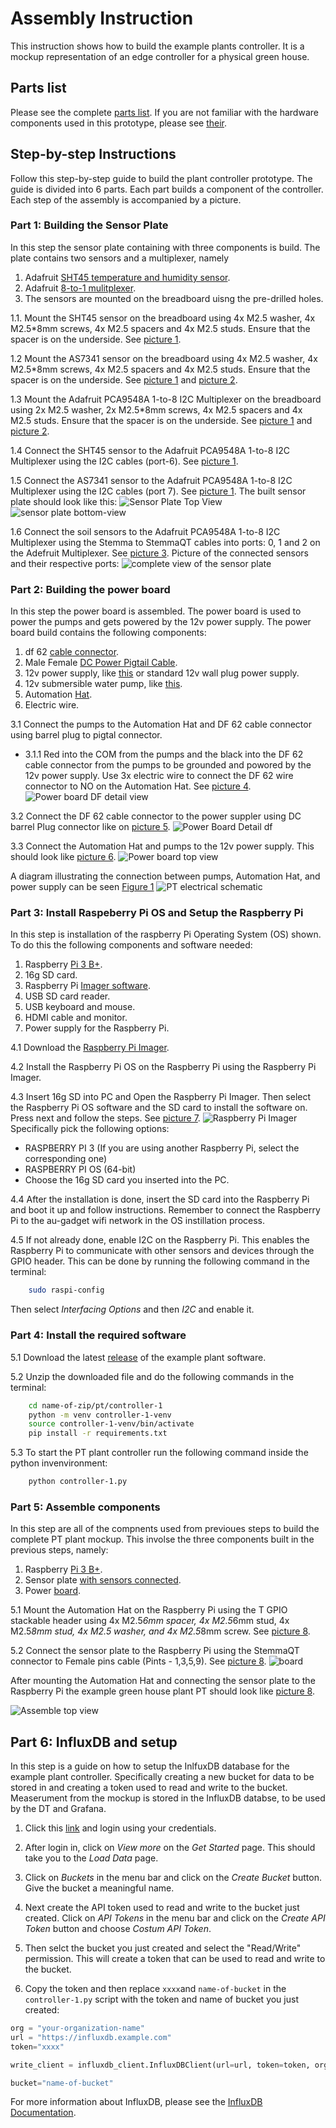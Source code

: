 # Assembly Instruction

This instruction shows how to build the example plants controller. It is a mockup representation of an edge controller for a physical green house.

## Parts list

Please see the complete [parts list](../PARTS.md).
If you are not familiar with the hardware components used in this prototype,
please see [their](../../parts/hardware-pictures/parts-pictures.md).

## Step-by-step Instructions

Follow this step-by-step guide to build the plant controller prototype.
The guide is divided into 6 parts. Each part builds a component of
the controller. Each step of the assembly is accompanied by a picture. 

### Part 1: Building the Sensor Plate

In this step the sensor plate containing with three components is build.
The plate contains two sensors and a multiplexer, namely

1. Adafruit [SHT45 temperature and humidity sensor](../../parts/hardware-pictures/STH45-adafruit.jpg).
1. Adafruit [8-to-1 mulitplexer](../../parts/hardware-pictures/PCA9548-adafruit.jpg).
1. The sensors are mounted on the breadboard uisng the pre-drilled holes.


1.1. Mount the SHT45 sensor on the breadboard using 4x M2.5 washer, 4x M2.5*8mm screws, 4x M2.5 spacers and 4x M2.5 studs. Ensure that the spacer is on the underside. See [picture 1](#sensor-plate-top-view).

1.2 Mount the AS7341 sensor on the breadboard using 4x M2.5 washer, 4x M2.5*8mm screws, 4x M2.5 spacers and 4x M2.5 studs. Ensure that the spacer is on the underside. See [picture 1](#sensor-plate-top-view) and [picture 2](#sensor-plate-bottom-view).

1.3 Mount the Adafruit PCA9548A 1-to-8 I2C Multiplexer on the breadboard using 2x M2.5 washer, 2x M2.5*8mm screws, 4x M2.5 spacers and 4x M2.5 studs. Ensure that the spacer is on the underside. See [picture 1](#sensor-plate-top-view) and [picture 2](#sensor-plate-bottom-view).

1.4 Connect the SHT45 sensor to the Adafruit PCA9548A 1-to-8 I2C Multiplexer using the I2C cables (port-6). See [picture 1](#sensor-plate-top-view).

1.5 Connect the AS7341 sensor to the Adafruit PCA9548A 1-to-8 I2C Multiplexer using the I2C cables (port 7). See [picture 1](#sensor-plate-top-view).
<a id="sensor-plate-top-view"></a>
The built sensor plate should look like this:
![Sensor Plate Top View](pictures-2/sensor-plate.jpg)
<a id="sensor-plate-bottom-view"></a>
![sensor plate bottom-view](pictures-1/sensor_plate_bottom.jpg)

1.6 Connect the soil sensors to the Adafruit PCA9548A 1-to-8 I2C Multiplexer using the Stemma to StemmaQT cables into ports: 0, 1 and 2 on the Adefruit Multiplexer. See [picture 3](#complete-view-of-the-sensor-plate).
<a id="complete-view-of-the-sensor-plate"></a>
Picture of the connected sensors and their respective ports: 
![complete view of the sensor plate](pictures-2/sensors.jpg)

### Part 2: Building the power board

In this step the power board is assembled. The power board is used to power the pumps and gets powered by the 12v power supply. The power board build contains the following components:
1. df 62 [cable connector](../../parts/hardware-pictures/df-2-6-out-lever-cable-connector.jpg).
1. Male Female [DC Power Pigtail Cable](../../parts/hardware-pictures/male-female-power-pigtail-cable.jpg).
1. 12v power supply, like [this](../../parts/hardware-pictures/adjustable-power-supply-dc.jpg) or standard 12v wall plug power supply.
1. 12v submersible water pump, like [this](../../parts/hardware-pictures/12v-pump.jpg).
1. Automation [Hat](../../parts/hardware-pictures/automation-hat.jpg).
1. Electric wire.

3.1 Connect the pumps to the Automation Hat and DF 62 cable connector using barrel plug to pigtal connector. 

- 3.1.1 Red into the COM from the pumps and the black into the DF 62 cable connector from the pumps to be grounded and powored by the 12v power supply. Use 3x electric wire to connect the DF 62 wire connector to NO on the Automation Hat. See [picture 4](#power-board-zoom-detail-view). <a id="power-board-zoom-detail-view"></a>
![Power board DF detail view](pictures-1/power-board-detail-top.png)

3.2 Connect the DF 62 cable connector to the power suppler using DC barrel Plug connector like on [picture 5](#power-board-detail-df).<a id="power-board-detail-df"></a>
![Power Board Detail df](pictures-1/power-board-detail-df.png)

3.3 Connect the Automation Hat and pumps to the 12v power supply. This should look like [picture 6](#power-board-top-view).<a id="power-board-top-view"></a>
![Power board top view](pictures-2/motors.jpg)

A diagram illustrating the connection between pumps, Automation Hat, and power supply can be seen [Figure 1](#pt-electrical-schematic)
<a id="pt-electrical-schematic"></a>
![PT electrical schematic](..\PT-electrical-schematic-v0.2.0.png)

### Part 3: Install Raspeberry Pi OS and Setup the Raspberry Pi
In this step is installation of the raspberry Pi Operating System (OS) shown. To do this the following components and software needed:
1. Raspberry [Pi 3 B+](../../parts/hardware-pictures/Raspberry-Pi-3-Model-BPlus.jpg).
1. 16g SD card.
1. Raspberry Pi [Imager software](https://www.raspberrypi.com/software/).
1. USB SD card reader.
1. USB keyboard and mouse.
1. HDMI cable and monitor.
1. Power supply for the Raspberry Pi.


4.1 Download the [Raspberry Pi Imager](https://www.raspberrypi.com/software/).

4.2 Install the Raspberry Pi OS on the Raspberry Pi using the Raspberry Pi Imager. 

4.3 Insert 16g SD into PC and Open the Raspberry Pi Imager. Then select the Raspberry Pi OS software and the SD card to install the software on. Press next and follow the steps. See [picture 7](#raspberry-pi-imager).<a id="raspberry-pi-imager"></a>
![Raspberry Pi Imager](pictures-1/raspberry-pi-imager.png)
Specifically pick the following options: 
- RASPBERRY PI 3 (If you are using another Raspberry Pi, select the corresponding one)
- RASPBERRY PI OS (64-bit)
- Choose the 16g SD card you inserted into the PC.

4.4 After the installation is done, insert the SD card into the Raspberry Pi and boot it up and follow instructions. Remember to connect the Raspberry Pi to the au-gadget wifi network in the OS instillation process.

4.5 If not already done, enable I2C on the Raspberry Pi. This enables the Raspberry Pi to communicate with other sensors and devices through the GPIO header. This can be done by running the following command in the terminal:
```bash
    sudo raspi-config
```
Then select _Interfacing Options_ and then _I2C_ and enable it.

### Part 4: Install the required software

5.1 Download the latest [release](https://github.com/INTO-CPS-Association/example-plants/releases/tag/greenhouse-1_v0.1) of the example plant software.

5.2 Unzip the downloaded file and do the following commands in the terminal:

```bash
    cd name-of-zip/pt/controller-1
    python -m venv controller-1-venv
    source controller-1-venv/bin/activate
    pip install -r requirements.txt
```

5.3 To start the PT plant controller run the following command inside the python invenvironment:

```bash
    python controller-1.py
```

### Part 5: Assemble components
In this step are all of the compnents used from previoues steps to build the complete PT plant mockup. This involse the three components built in the previous steps, namely:
1. Raspberry [Pi 3 B+](../../parts/hardware-pictures/Raspberry-Pi-3-Model-BPlus.jpg).
1. Sensor plate [with sensors connected](pictures-2/sensors.jpg).
1. Power [board](pictures-2/motors.jpg).

5.1 Mount the Automation Hat on the Raspberry Pi using the T GPIO stackable header using 4x M2.5*6mm spacer, 4x M2.5*6mm stud, 4x M2.5*8mm stud, 4x M2.5 washer, and 4x M2.5*8mm screw. See [picture 8](#automation-hat-mounted-on-raspberry-pi-view).

5.2 Connect the sensor plate to the Raspberry Pi using the StemmaQT connector to Female pins cable (Pints - 1,3,5,9). See [picture 8](#pin-connections-view).
<a id="pin-connections-view"></a>
![board](pictures-2/t-gpio.jpg)

After mounting the Automation Hat and connecting the sensor plate to the Raspberry Pi the example green house plant PT should look like [picture 8](#assemble-top-view).

<a id="assemble-top-view"></a>
![Assemble top view](pictures-2/complete-setup.jpg)

## Part 6: InfluxDB and setup
In this step is a guide on how to setup the InlfuxDB database for the example plant controller. Specifically creating a new bucket for data to be stored in and creating a token used to read and write to the bucket. Measerument from the mockup is stored in the InfluxDB databse, to be used by the DT and Grafana.

1. Click this [link](https://dtl-server-2.st.lab.au.dk:8086) and login using your credentials.

1. After login in, click on _View more_ on the _Get Started_ page. This should take you to the _Load Data_ page.

1. Click on _Buckets_ in the menu bar and click on the _Create Bucket_ button. Give the bucket a meaningful name. 

1. Next create the API token used to read and write to the bucket just created. Click on _API Tokens_ in the menu bar and click on the _Create API Token_ button and choose _Costum API Token_.

1. Then selct the bucket you just created and select the "Read/Write" permission. This will create a token that can be used to read and write to the bucket.

1. Copy the token and then replace `xxxx`and `name-of-bucket` in the `controller-1.py` script with the token and name of bucket you just created:
```python	
org = "your-organization-name"
url = "https://influxdb.example.com"
token="xxxx"

write_client = influxdb_client.InfluxDBClient(url=url, token=token, org=org)

bucket="name-of-bucket"
```

For more information about InfluxDB, please see the [InfluxDB Documentation](https://docs.influxdata.com/).